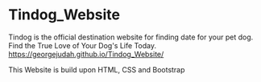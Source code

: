# Tindog_Website
Tindog is the official destination website for finding date for your pet dog. Find the True Love of Your Dog's Life Today. 
https://georgejudah.github.io/Tindog_Website/

This Website is build upon HTML, CSS and Bootstrap
